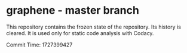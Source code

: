 # graphene - master branch

This repository contains the frozen state of the repository.
Its history is cleared. It is used only for static code
analysis with Codacy.

Commit Time: 1727399427